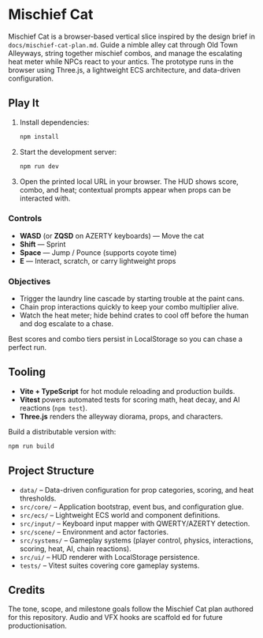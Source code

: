 # Mischief Cat

Mischief Cat is a browser-based vertical slice inspired by the design brief in `docs/mischief-cat-plan.md`. Guide a nimble alley
 cat through Old Town Alleyways, string together mischief combos, and manage the escalating heat meter while NPCs react to your
 antics. The prototype runs in the browser using Three.js, a lightweight ECS architecture, and data-driven configuration.

## Play It

1. Install dependencies:
   ```bash
   npm install
   ```
2. Start the development server:
   ```bash
   npm run dev
   ```
3. Open the printed local URL in your browser. The HUD shows score, combo, and heat; contextual prompts appear when props can be 
interacted with.

### Controls
- **WASD** (or **ZQSD** on AZERTY keyboards) — Move the cat
- **Shift** — Sprint
- **Space** — Jump / Pounce (supports coyote time)
- **E** — Interact, scratch, or carry lightweight props

### Objectives
- Trigger the laundry line cascade by starting trouble at the paint cans.
- Chain prop interactions quickly to keep your combo multiplier alive.
- Watch the heat meter; hide behind crates to cool off before the human and dog escalate to a chase.

Best scores and combo tiers persist in LocalStorage so you can chase a perfect run.

## Tooling

- **Vite + TypeScript** for hot module reloading and production builds.
- **Vitest** powers automated tests for scoring math, heat decay, and AI reactions (`npm test`).
- **Three.js** renders the alleyway diorama, props, and characters.

Build a distributable version with:

```bash
npm run build
```

## Project Structure

- `data/` – Data-driven configuration for prop categories, scoring, and heat thresholds.
- `src/core/` – Application bootstrap, event bus, and configuration glue.
- `src/ecs/` – Lightweight ECS world and component definitions.
- `src/input/` – Keyboard input mapper with QWERTY/AZERTY detection.
- `src/scene/` – Environment and actor factories.
- `src/systems/` – Gameplay systems (player control, physics, interactions, scoring, heat, AI, chain reactions).
- `src/ui/` – HUD renderer with LocalStorage persistence.
- `tests/` – Vitest suites covering core gameplay systems.

## Credits

The tone, scope, and milestone goals follow the Mischief Cat plan authored for this repository. Audio and VFX hooks are scaffold
ed for future productionisation.
